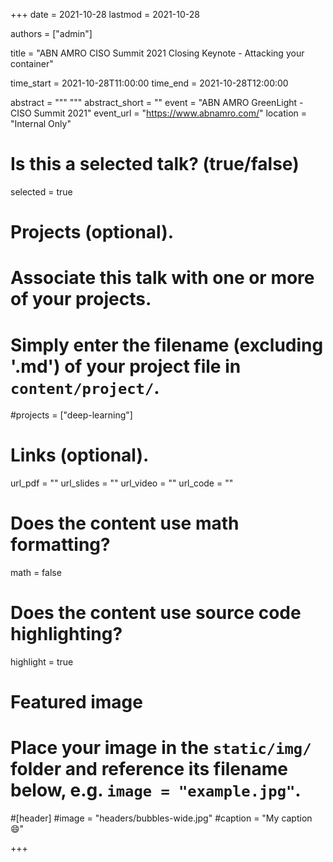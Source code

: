 +++
date = 2021-10-28
lastmod = 2021-10-28

authors = ["admin"]

title = "ABN AMRO CISO Summit 2021 Closing Keynote - Attacking your container"

time_start = 2021-10-28T11:00:00
time_end = 2021-10-28T12:00:00

abstract = """
"""
abstract_short = ""
event = "ABN AMRO GreenLight - CISO Summit 2021"
event_url = "https://www.abnamro.com/"
location = "Internal Only"

# Is this a selected talk? (true/false)
selected = true

# Projects (optional).
#   Associate this talk with one or more of your projects.
#   Simply enter the filename (excluding '.md') of your project file in `content/project/`.
#projects = ["deep-learning"]

# Links (optional).
url_pdf = ""
url_slides = ""
url_video = ""
url_code = ""

# Does the content use math formatting?
math = false

# Does the content use source code highlighting?
highlight = true

# Featured image
# Place your image in the `static/img/` folder and reference its filename below, e.g. `image = "example.jpg"`.

#[header]
#image = "headers/bubbles-wide.jpg"
#caption = "My caption :smile:"

+++

